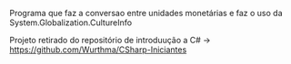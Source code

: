 Programa que faz a conversao entre unidades monetárias e faz o uso da System.Globalization.CultureInfo

Projeto retirado do repositório de introduução a C# -> https://github.com/Wurthma/CSharp-Iniciantes
